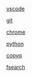 [vscode](contents/vscode/vscode.md)

[git](contents/git/git.md)

[chrome](contents/chrome/chrome.md)

[python](contents/python/python.md)

<!-- https://www.youtube.com/watch?v=SB_cjB4yBZc -->

[copyq](contents/copyq/copyq.md)

<!-- https://www.youtube.com/watch?v=1_l-TNKPw-0 -->


[fsearch](contents/fsearch/fsearch.md)
 



<!-- https://geekflare.com/how-to-install-latex-on-ubuntu/ -->


<!-- node -->